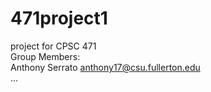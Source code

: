# 471project1
project for CPSC 471\
Group Members:\
Anthony Serrato anthony17@csu.fullerton.edu\
...
